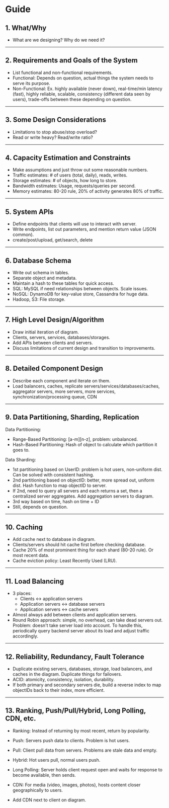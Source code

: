# Guide

## 1. What/Why

- What are we designing? Why do we need it?

---

## 2. Requirements and Goals of the System

- List functional and non-functional requirements.
- Functional: Depends on question, actual things the system needs to serve its purpose.
- Non-Functional: Ex. highly available (never down), real-time/min latency (fast), highly reliable, scalable, consistency (different data seen by users), trade-offs between these depending on question.

---

## 3. Some Design Considerations

- Limitations to stop abuse/stop overload?
- Read or write heavy? Read/write ratio?

---

## 4. Capacity Estimation and Constraints

- Make assumptions and just throw out some reasonable numbers.
- Traffic estimates: # of users (total, daily), reads, writes.
- Storage estimates: # of objects, how long to store.
- Bandwidth estimates: Usage, requests/queries per second.
- Memory estimates: 80-20 rule, 20% of activity generates 80% of traffic.

---

## 5. System APIs

- Define endpoints that clients will use to interact with server.
- Write endpoints, list out parameters, and mention return value (JSON common).
- create/post/upload, get/search, delete

---

## 6. Database Schema

- Write out schema in tables.
- Separate object and metadata.
- Maintain a hash to these tables for quick access.
- SQL: MySQL if need relationships between objects. Scale issues.
- NoSQL: DynamoDB for key-value store, Cassandra for huge data.
- Hadoop, S3: File storage.

---

## 7. High Level Design/Algorithm

- Draw initial iteration of diagram.
- Clients, servers, services, databases/storages.
- Add APIs between clients and servers.
- Discuss limitations of current design and transition to improvements.

---

## 8. Detailed Component Design

- Describe each component and iterate on them.
- Load balancers, caches, replicate servers/services/databases/caches, aggregator servers, more servers, more services, synchronization/processing queue, CDN

---

## 9. Data Partitioning, Sharding, Replication

Data Partitioning:
- Range-Based Partitioning: [a-m][n-z], problem: unbalanced.
- Hash-Based Partitioning: Hash of object to calculate which partition it goes to.

Data Sharding:
- 1st partitioning based on UserID: problem is hot users, non-uniform dist. Can be solved with consistent hashing.
- 2nd partitioning based on objectID: better, more spread out, uniform dist. Hash function to map objectID to server.
- If 2nd, need to query all servers and each returns a set, then a centralized server aggregates. Add aggregation servers to diagram.
- 3rd way based on time, hash on time + ID
- Still, depends on question.

---

## 10. Caching

- Add cache next to database in diagram.
- Clients/servers should hit cache first before checking database.
- Cache 20% of most prominent thing for each shard (80-20 rule). Or most recent data.
- Cache eviction policy: Least Recently Used (LRU).

---

## 11. Load Balancing

- 3 places:
    - Clients <-> application servers
    - Application servers <-> database servers
    - Application servers <-> cache servers
- Almost always add between clients and application servers.
- Round Robin approach: simple, no overhead, can take dead servers out. Problem: doesn't take server load into account. To handle this, periodically query backend server about its load and adjust traffic accordingly.

---

## 12. Reliability, Redundancy, Fault Tolerance

- Duplicate existing servers, databases, storage, load balancers, and caches in the diagram. Duplicate things for failovers.
- ACID: atomicity, consistency, isolation, durability.
- If both primary and secondary servers die, build a reverse index to map objectIDs back to their index, more efficient.

---

## 13. Ranking, Push/Pull/Hybrid, Long Polling, CDN, etc.

- Ranking: Instead of returning by most recent, return by popularity.

- Push: Servers push data to clients. Problem is hot users.
- Pull: Client pull data from servers. Problems are stale data and empty.
- Hybrid: Hot users pull, normal users push.

- Long Polling: Server holds client request open and waits for response to become available, then sends.

- CDN: For media (video, images, photos), hosts content closer geographically to users.
- Add CDN next to client on diagram.
